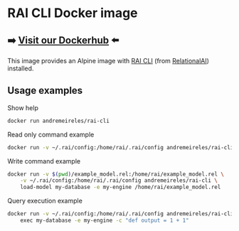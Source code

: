 # RAI CLI Docker image

## :arrow_right: [Visit our Dockerhub](https://hub.docker.com/r/andremeireles/rai-cli/) :arrow_left:

This image provides an Alpine image with [RAI CLI](https://github.com/RelationalAI/rai-cli) (from [RelationalAI](https://relational.ai/)) installed.

## Usage examples

Show help

```bash
docker run andremeireles/rai-cli 
```

Read only command example

```bash
docker run -v ~/.rai/config:/home/rai/.rai/config andremeireles/rai-cli list-models mydatabase
```

Write command example

```bash
docker run -v $(pwd)/example_model.rel:/home/rai/example_model.rel \
    -v ~/.rai/config:/home/rai/.rai/config andremeireles/rai-cli \
    load-model my-database -e my-engine /home/rai/example_model.rel
```

Query execution example

```bash
docker run -v ~/.rai/config:/home/rai/.rai/config andremeireles/rai-cli \
    exec my-database -e my-engine -c "def output = 1 + 1"
```

